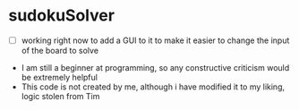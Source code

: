 # sudokuSolver
- [ ] working right now to add a GUI to it to make it easier to change the input of the board to solve
- I am still a beginner at programming, so any constructive criticism would be extremely helpful
- This code is not created by me, although i have modified it to my liking, logic stolen from Tim
